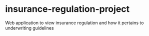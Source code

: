 # insurance-regulation-project
Web application to view insurance regulation and how it pertains to underwriting guidelines
